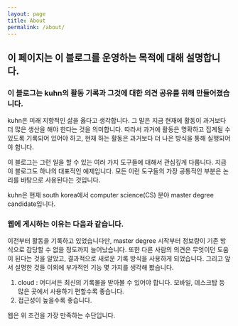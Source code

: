 ```yaml
---
layout: page
title: About
permalink: /about/
---
```

## 이 페이지는 이 블로그를 운영하는 목적에 대해 설명합니다.

### 이 블로그는 kuhn의 활동 기록과 그것에 대한 의견 공유를 위해 만들어졌습니다.

kuhn은 미래 지향적인 삶을 옳다고 생각합니다. 그 말은 지금 현재에 활동이 과거보다 더 많은 생산을 해야 한다는 것을 의미합니다. 따라서 과거에 활동은 명확하고 집계될 수 있도록 기록되어 있어야 하고, 현재 하는 활동은 과거보다 더 나은 방식을 통해 실행되어야 합니다.

이 블로그는 그런 일을 할 수 있는 여러 가지 도구들에 대해서 관심깊게 다룹니다. 지금 이 블로그도 하나의 대표적인 예제입니다. 모든 이런 도구들의 가장 공통적인 부분은 논리를 바탕으로 사용된다는 것입니다.

kuhn은 현재 south korea에서 computer science(CS) 분야 master degree candidate입니다.

### 웹에 게시하는 이유는 다음과 같습니다.
이전부터 활동을 기록하고 있었습니다만, master degree 시작부터 정보량이 기존 방식으로 감당할 수 없을 정도까지 늘어났습니다. 또한 다른 사람의 의견은 무엇이던 도움이 된다는 것을 알았고, 결과적으로 새로운 기록 방식을 사용하게 되었습니다. 그리고 앞서 설명한 것들 이외에 부가적인 기능 몇 가지를 생각해 봤습니다. 

1. cloud : 어디서든 최신의 기록물을 받아볼 수 있어야 합니다. 모바일, 데스크탑 등 많은 곳에서 사용하기 편할수록 좋습니다.
2. 접근성이 높을수록 좋습니다.

웹은 위 조건을 가장 만족하는 수단입니다.
